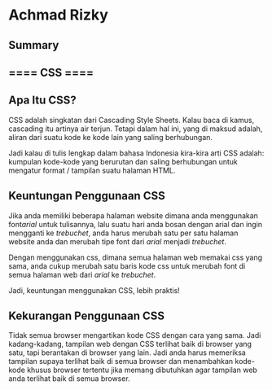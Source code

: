 # Achmad Rizky

## Summary

## ==== CSS ====

## Apa Itu CSS?

CSS adalah singkatan dari Cascading Style Sheets. Kalau baca di kamus, cascading itu artinya air terjun. Tetapi dalam hal ini, yang di maksud adalah, aliran dari suatu kode ke kode lain yang saling berhubungan.

Jadi kalau di tulis lengkap dalam bahasa Indonesia kira-kira arti CSS adalah: kumpulan kode-kode yang berurutan dan saling berhubungan untuk mengatur format / tampilan suatu halaman HTML.

## Keuntungan Penggunaan CSS

Jika anda memiliki beberapa halaman website dimana anda menggunakan font*arial* untuk tulisannya, lalu suatu hari anda bosan dengan arial dan ingin mengganti ke _trebuchet_, anda harus merubah satu per satu halaman website anda dan merubah tipe font dari _arial_ menjadi _trebuchet_.

Dengan menggunakan css, dimana semua halaman web memakai css yang sama, anda cukup merubah satu baris kode css untuk merubah font di semua halaman web dari _arial_ ke _trebuchet_.

Jadi, keuntungan menggunakan CSS, lebih praktis!

## Kekurangan Penggunaan CSS

Tidak semua browser mengartikan kode CSS dengan cara yang sama. Jadi kadang-kadang, tampilan web dengan CSS terlihat baik di browser yang satu, tapi berantakan di browser yang lain. Jadi anda harus memeriksa tampilan supaya terlihat baik di semua browser dan menambahkan kode-kode khusus browser tertentu jika memang dibutuhkan agar tampilan web anda terlihat baik di semua browser.

